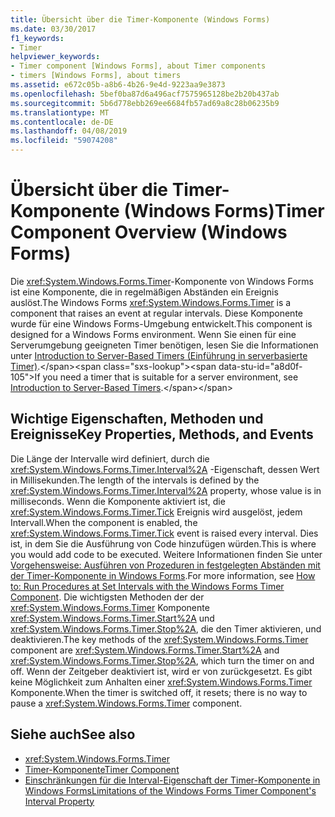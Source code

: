 ```yaml
---
title: Übersicht über die Timer-Komponente (Windows Forms)
ms.date: 03/30/2017
f1_keywords:
- Timer
helpviewer_keywords:
- Timer component [Windows Forms], about Timer components
- timers [Windows Forms], about timers
ms.assetid: e672c05b-a8b6-4b26-9e4d-9223aa9e3873
ms.openlocfilehash: 5bef0ba87d6a496acf7575965128be2b20b437ab
ms.sourcegitcommit: 5b6d778ebb269ee6684fb57ad69a8c28b06235b9
ms.translationtype: MT
ms.contentlocale: de-DE
ms.lasthandoff: 04/08/2019
ms.locfileid: "59074208"
---
```

# <a name="timer-component-overview-windows-forms"></a><span data-ttu-id="a8d0f-102">Übersicht über die Timer-Komponente (Windows Forms)</span><span class="sxs-lookup"><span data-stu-id="a8d0f-102">Timer Component Overview (Windows Forms)</span></span>
<span data-ttu-id="a8d0f-103">Die <xref:System.Windows.Forms.Timer>-Komponente von Windows Forms ist eine Komponente, die in regelmäßigen Abständen ein Ereignis auslöst.</span><span class="sxs-lookup"><span data-stu-id="a8d0f-103">The Windows Forms <xref:System.Windows.Forms.Timer> is a component that raises an event at regular intervals.</span></span> <span data-ttu-id="a8d0f-104">Diese Komponente wurde für eine Windows Forms-Umgebung entwickelt.</span><span class="sxs-lookup"><span data-stu-id="a8d0f-104">This component is designed for a Windows Forms environment.</span></span> <span data-ttu-id="a8d0f-105">Wenn Sie einen für eine Serverumgebung geeigneten Timer benötigen, lesen Sie die Informationen unter [Introduction to Server-Based Timers (Einführung in serverbasierte Timer)](https://docs.microsoft.com/previous-versions/visualstudio/visual-studio-2008/tb9yt5e6(v=vs.90)).</span><span class="sxs-lookup"><span data-stu-id="a8d0f-105">If you need a timer that is suitable for a server environment, see [Introduction to Server-Based Timers](https://docs.microsoft.com/previous-versions/visualstudio/visual-studio-2008/tb9yt5e6(v=vs.90)).</span></span>  
  
## <a name="key-properties-methods-and-events"></a><span data-ttu-id="a8d0f-106">Wichtige Eigenschaften, Methoden und Ereignisse</span><span class="sxs-lookup"><span data-stu-id="a8d0f-106">Key Properties, Methods, and Events</span></span>  
 <span data-ttu-id="a8d0f-107">Die Länge der Intervalle wird definiert, durch die <xref:System.Windows.Forms.Timer.Interval%2A> -Eigenschaft, dessen Wert in Millisekunden.</span><span class="sxs-lookup"><span data-stu-id="a8d0f-107">The length of the intervals is defined by the <xref:System.Windows.Forms.Timer.Interval%2A> property, whose value is in milliseconds.</span></span> <span data-ttu-id="a8d0f-108">Wenn die Komponente aktiviert ist, die <xref:System.Windows.Forms.Timer.Tick> Ereignis wird ausgelöst, jedem Intervall.</span><span class="sxs-lookup"><span data-stu-id="a8d0f-108">When the component is enabled, the <xref:System.Windows.Forms.Timer.Tick> event is raised every interval.</span></span> <span data-ttu-id="a8d0f-109">Dies ist, in dem Sie die Ausführung von Code hinzufügen würden.</span><span class="sxs-lookup"><span data-stu-id="a8d0f-109">This is where you would add code to be executed.</span></span> <span data-ttu-id="a8d0f-110">Weitere Informationen finden Sie unter [Vorgehensweise: Ausführen von Prozeduren in festgelegten Abständen mit der Timer-Komponente in Windows Forms](run-procedures-at-set-intervals-with-wf-timer-component.md).</span><span class="sxs-lookup"><span data-stu-id="a8d0f-110">For more information, see [How to: Run Procedures at Set Intervals with the Windows Forms Timer Component](run-procedures-at-set-intervals-with-wf-timer-component.md).</span></span> <span data-ttu-id="a8d0f-111">Die wichtigsten Methoden der der <xref:System.Windows.Forms.Timer> Komponente <xref:System.Windows.Forms.Timer.Start%2A> und <xref:System.Windows.Forms.Timer.Stop%2A>, die den Timer aktivieren, und deaktivieren.</span><span class="sxs-lookup"><span data-stu-id="a8d0f-111">The key methods of the <xref:System.Windows.Forms.Timer> component are <xref:System.Windows.Forms.Timer.Start%2A> and <xref:System.Windows.Forms.Timer.Stop%2A>, which turn the timer on and off.</span></span> <span data-ttu-id="a8d0f-112">Wenn der Zeitgeber deaktiviert ist, wird er von zurückgesetzt. Es gibt keine Möglichkeit zum Anhalten einer <xref:System.Windows.Forms.Timer> Komponente.</span><span class="sxs-lookup"><span data-stu-id="a8d0f-112">When the timer is switched off, it resets; there is no way to pause a <xref:System.Windows.Forms.Timer> component.</span></span>  
  
## <a name="see-also"></a><span data-ttu-id="a8d0f-113">Siehe auch</span><span class="sxs-lookup"><span data-stu-id="a8d0f-113">See also</span></span>

- <xref:System.Windows.Forms.Timer>
- [<span data-ttu-id="a8d0f-114">Timer-Komponente</span><span class="sxs-lookup"><span data-stu-id="a8d0f-114">Timer Component</span></span>](timer-component-windows-forms.md)
- [<span data-ttu-id="a8d0f-115">Einschränkungen für die Interval-Eigenschaft der Timer-Komponente in Windows Forms</span><span class="sxs-lookup"><span data-stu-id="a8d0f-115">Limitations of the Windows Forms Timer Component's Interval Property</span></span>](limitations-of-the-timer-component-interval-property.md)

